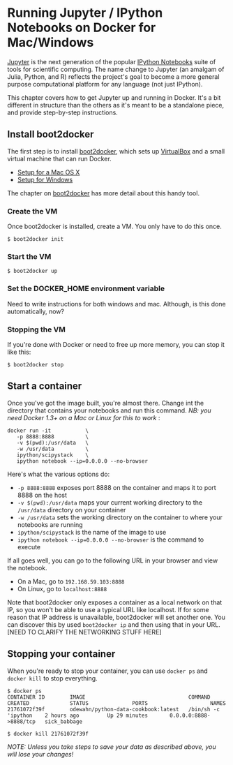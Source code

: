 # Running Jupyter / IPython Notebooks on Docker for Mac/Windows

[Jupyter](http://jupyter.org/) is the next generation of the popular [IPython Notebooks](http://ipython.org/) suite of tools for scientific computing.  The name change to Jupyter (an amalgam of Julia, Python, and R) reflects the project's goal to become a more general purpose computational platform for any language (not just IPython). 

This chapter covers how to get Jupyter up and running in Docker.  It's a bit different in structure than the others as it's meant to be a standalone piece, and provide step-by-step instructions.  


## Install boot2docker

The first step is to install [boot2docker](https://github.com/boot2docker/boot2docker), which sets up [VirtualBox](https://www.virtualbox.org/) and a small virtual machine that can run Docker.

* [Setup for a Mac OS X](https://docs.docker.com/installation/mac/)
* [Setup for Windows](https://docs.docker.com/installation/windows/)

The chapter on [boot2docker](boot2docker.html) has more detail about this handy tool.

### Create the VM

Once boot2docker is installed, create a VM.  You only have to do this once.

```
$ boot2docker init
```

### Start the VM

```
$ boot2docker up
```

### Set the DOCKER\_HOME environment variable

Need to write instructions for both windows and mac.  Although, is this done automatically, now?

### Stopping the VM

If you're done with Docker or need to free up more memory, you can stop it like this:

```
$ boot2docker stop
```

## Start a container

Once you've got the image built, you're almost there.  Change int the directory that contains your notebooks and run this command.  *NB: you need Docker 1.3+ on a Mac or Linux for this to work* :

```
docker run -it           \
   -p 8888:8888          \
   -v $(pwd):/usr/data   \
   -w /usr/data          \
   ipython/scipystack    \
   ipython notebook --ip=0.0.0.0 --no-browser
```

Here's what the various options do:

* `-p 8888:8888` exposes port 8888 on the container and maps it to port 8888 on the host
* `-v $(pwd):/usr/data` maps your current working directory to the `/usr/data` directory on your container
* `-w /usr/data` sets the working directory on the container to where your notebooks are running
* `ipython/scipystack` is the name of the image to use
* `ipython notebook --ip=0.0.0.0 --no-browser` is the command to execute


If all goes well, you can go to the following URL in your browser and view the notebook.

* On a Mac, go to `192.168.59.103:8888`
* On Linux, go to `localhost:8888`

Note that boot2docker only exposes a container as a local network on that IP, so you won't be able to use a typical URL like localhost. If for some reason that IP address is unavailable, boot2docker will set another one.  You can discover this by used `boot2docker ip` and then using that in your URL.  [NEED TO CLARIFY THE NETWORKING STUFF HERE]


## Stopping your container

When you're ready to stop your container, you can use `docker ps` and `docker kill` to stop everything.

```
$ docker ps
CONTAINER ID        IMAGE                                 COMMAND                CREATED             STATUS              PORTS                    NAMES
21761072f39f        odewahn/python-data-cookbook:latest   /bin/sh -c 'ipython    2 hours ago         Up 29 minutes       0.0.0.0:8888->8888/tcp   sick_babbage        

$ docker kill 21761072f39f
```

*NOTE: Unless you take steps to save your data as described above, you will lose your changes!*





